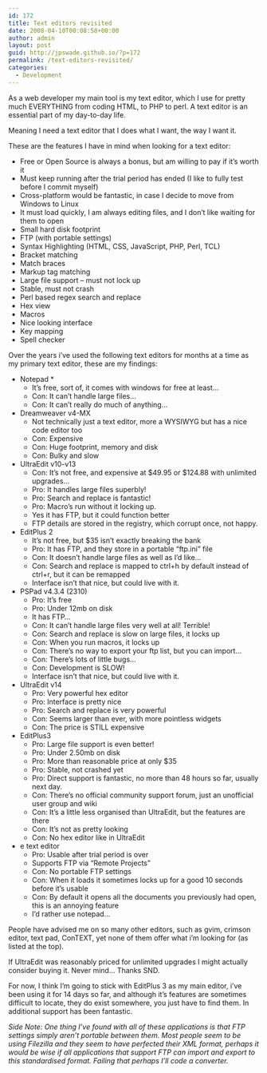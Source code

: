 ```yaml
---
id: 172
title: Text editors revisited
date: 2008-04-10T00:08:58+00:00
author: admin
layout: post
guid: http://jpswade.github.io/?p=172
permalink: /text-editors-revisited/
categories:
  - Development
---
```

<p class="lead">
  As a web developer my main tool is my text editor, which I use for pretty much EVERYTHING from coding HTML, to PHP to perl. A text editor is an essential part of my day-to-day life.
</p>

Meaning I need a text editor that I does what I want, the way I want it.

<!--more-->These are the features I have in mind when looking for a text editor:

  * Free or Open Source is always a bonus, but am willing to pay if it&#8217;s worth it
  * Must keep running after the trial period has ended (I like to fully test before I commit myself)
  * Cross-platform would be fantastic, in case I decide to move from Windows to Linux
  * It must load quickly, I am always editing files, and I don&#8217;t like waiting for them to open
  * Small hard disk footprint
  * FTP (with portable settings)
  * Syntax Highlighting (HTML, CSS, JavaScript, PHP, Perl, TCL)
  * Bracket matching
  * Match braces
  * Markup tag matching
  * Large file support &#8211; must not lock up
  * Stable, must not crash
  * Perl based regex search and replace
  * Hex view
  * Macros
  * Nice looking interface
  * Key mapping
  * Spell checker

Over the years i&#8217;ve used the following text editors for months at a time as my primary text editor, these are my findings:

  * Notepad * 
      * It&#8217;s free, sort of, it comes with windows for free at least&#8230;
      * Con: It can&#8217;t handle large files&#8230;
      * Con: It can&#8217;t really do much of anything&#8230;
  * Dreamweaver v4-MX 
      * Not technically just a text editor, more a WYSIWYG but has a nice code editor too
      * Con: Expensive
      * Con: Huge footprint, memory and disk
      * Con: Bulky and slow
  * UltraEdit v10-v13 
      * Con: It&#8217;s not free, and expensive at $49.95 or $124.88 with unlimited upgrades&#8230;
      * Pro: It handles large files superbly!
      * Pro: Search and replace is fantastic!
      * Pro: Macro&#8217;s run without it locking up.
      * Yes it has FTP, but it could function better
      * FTP details are stored in the registry, which corrupt once, not happy.
  * EditPlus 2 
      * It&#8217;s not free, but $35 isn&#8217;t exactly breaking the bank
      * Pro: It has FTP, and they store in a portable &#8220;ftp.ini&#8221; file
      * Con: It doesn&#8217;t handle large files as well as I&#8217;d like&#8230;
      * Con: Search and replace is mapped to ctrl+h by default instead of ctrl+r, but it can be remapped
      * Interface isn&#8217;t that nice, but could live with it.
  * PSPad v4.3.4 (2310) 
      * Pro: It&#8217;s free
      * Pro: Under 12mb on disk
      * It has FTP&#8230;
      * Con: It can&#8217;t handle large files very well at all! Terrible!
      * Con: Search and replace is slow on large files, it locks up
      * Con: When you run macros, it locks up
      * Con: There&#8217;s no way to export your ftp list, but you can import&#8230;
      * Con: There&#8217;s lots of little bugs&#8230;
      * Con: Development is SLOW!
      * Interface isn&#8217;t that nice, but could live with it.
  * UltraEdit v14 
      * Pro: Very powerful hex editor
      * Pro: Interface is pretty nice
      * Pro: Search and replace is very powerful
      * Con: Seems larger than ever, with more pointless widgets
      * Con: The price is STILL expensive
  * EditPlus3 
      * Pro: Large file support is even better!
      * Pro: Under 2.50mb on disk
      * Pro: More than reasonable price at only $35
      * Pro: Stable, not crashed yet
      * Pro: Direct support is fantastic, no more than 48 hours so far, usually next day.
      * Con: There&#8217;s no official community support forum, just an unofficial user group and wiki
      * Con: It&#8217;s a little less organised than UltraEdit, but the features are there
      * Con: It&#8217;s not as pretty looking
      * Con: No hex editor like in UltraEdit
  * e text editor 
      * Pro: Usable after trial period is over
      * Supports FTP via &#8220;Remote Projects&#8221;
      * Con: No portable FTP settings
      * Con: When it loads it sometimes locks up for a good 10 seconds before it&#8217;s usable
      * Con: By default it opens all the documents you previously had open, this is an annoying feature
      * I&#8217;d rather use notepad&#8230;

People have advised me on so many other editors, such as gvim, crimson editor, text pad, ConTEXT, yet none of them offer what i&#8217;m looking for (as listed at the top).

If UltraEdit was reasonably priced for unlimited upgrades I might actually consider buying it. Never mind&#8230; Thanks SND.

For now, I think I&#8217;m going to stick with EditPlus 3 as my main editor, i&#8217;ve been using it for 14 days so far, and although it&#8217;s features are sometimes difficult to locate, they do exist somewhere, you just have to find them. In additional support has been fantastic.

_Side Note: One thing I&#8217;ve found with all of these applications is that FTP settings simply aren&#8217;t portable between them. Most people seem to be using Filezilla and they seem to have perfected their XML format, perhaps it would be wise if all applications that support FTP can import and export to this standardised format. Failing that perhaps I&#8217;ll code a converter._